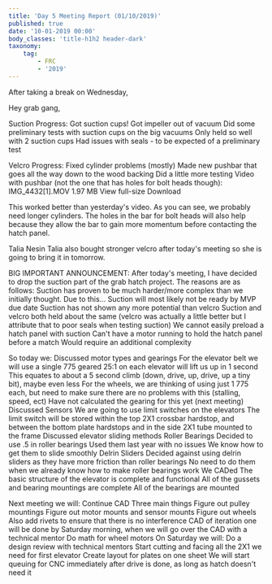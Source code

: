 ```yaml
---
title: 'Day 5 Meeting Report (01/10/2019)'
published: true
date: '10-01-2019 00:00'
body_classes: 'title-h1h2 header-dark'
taxonomy:
    tag:
        - FRC
        - '2019'
---
```


After taking a break on Wednesday, 

Hey grab gang,

Suction Progress:
Got suction cups!
Got impeller out of vacuum
Did some preliminary tests with suction cups on the big vacuums
Only held so well with 2 suction cups
Had issues with seals - to be expected of a preliminary test

Velcro Progress:
Fixed cylinder problems (mostly)
Made new pushbar that goes all the way down to the wood backing
Did a little more testing
Video with pushbar (not the one that has holes for bolt heads though):
IMG_4432[1].MOV 1.97 MB View full-size Download

This worked better than yesterday's video. As you can see, we probably need longer cylinders. The holes in the bar for bolt heads will also help because they allow the bar to gain more momentum before contacting the hatch panel.

 Talia Nesin Talia  also bought stronger velcro after today's meeting so she is going to bring it in tomorrow.

BIG IMPORTANT ANNOUNCEMENT:
After today's meeting, I have decided to drop the suction part of the grab hatch project. The reasons are as follows:
Suction has proven to be much harder/more complex than we initially thought. Due to this...
Suction will most likely not be ready by MVP due date
Suction has not shown any more potential than velcro
Suction and velcro both held about the same (velcro was actually a little better but I attribute that to poor seals when testing suction)
We cannot easily preload a hatch panel with suction
Can't have a motor running to hold the hatch panel before a match
Would require an additional complexity

So today we:
Discussed motor types and gearings
For the elevator belt we will use a single 775 geared 25:1 on each elevator will lift us up in 1 second
This equates to about a 5 second climb (down, drive, up, drive, up a tiny bit), maybe even less
For the wheels, we are thinking of using just 1 775 each, but need to make sure there are no problems with this (stalling, speed, ect)
Have not calculated the gearing for this yet (next meeting)
Discussed Sensors
We are going to use limit switches on the elevators
The limit switch will be stored within the top 2X1 crossbar hardstop, and between the bottom plate hardstops and in the side 2X1 tube mounted to the frame
Discussed elevator sliding methods
Roller Bearings
Decided to use .5 in roller bearings
Used them last year with no issues
We know how to get them to slide smoothly
Delrin Sliders
Decided against using delrin sliders as they have more friction than roller bearings
No need to do them when we already know how to make roller bearings work
We CADed
The basic structure of the elevator is complete and functional
All of the gussets and bearing mountings are complete
All of the bearings are mounted

Next meeting we will:
Continue CAD
Three main things
Figure out pulley mountings
Figure out motor mounts and sensor mounts
Figure out wheels
Also add rivets to ensure that there is no interference
CAD of iteration one will be done by Saturday morning, when we will go over the CAD with a technical mentor
Do math for wheel motors
On Saturday we will:
Do a design review with technical mentors
Start cutting and facing all the 2X1 we need for first elevator
Create layout for plates on one sheet
We will start queuing for CNC immediately after drive is done, as long as hatch doesn't need it

